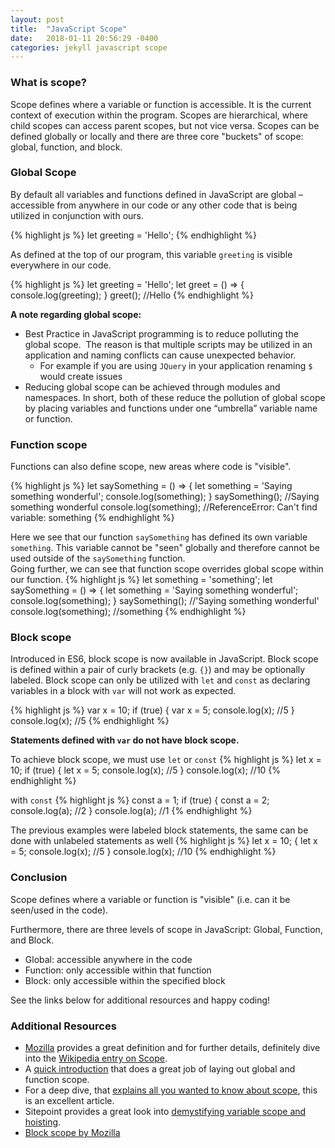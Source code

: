 ```yaml
---
layout: post
title:  "JavaScript Scope"
date:   2018-01-11 20:56:29 -0400
categories: jekyll javascript scope
---
```


### What is scope?
Scope defines where a variable or function is accessible. It is the current context of execution within the program. Scopes are hierarchical, where child scopes can access parent scopes, but not vice versa. Scopes can be defined globally or locally and there are three core "buckets" of scope: global, function, and block.  

### Global Scope  
By default all variables and functions defined in JavaScript are global – accessible from anywhere in our code or any other code that is being utilized in conjunction with ours.

{% highlight js %}
let greeting = 'Hello';
{% endhighlight %}

As defined at the top of our program, this variable ```greeting``` is visible everywhere in our code.

{% highlight js %}
let greeting = 'Hello';
let greet = () => {
  console.log(greeting);
}
greet(); //Hello
{% endhighlight %}


**A note regarding global scope:**
- Best Practice in JavaScript programming is to reduce polluting the global scope.  The reason is that multiple scripts may be utilized in an application and naming conflicts can cause unexpected behavior.  
  - For example if you are using ```JQuery``` in your application renaming ```$``` would create issues
- Reducing global scope can be achieved through modules and namespaces. In short, both of these reduce the pollution of global scope by placing variables and functions under one “umbrella” variable name or function. 

### Function scope
Functions can also define scope, new areas where code is "visible".

{% highlight js %}
let saySomething = () => {
  let something = 'Saying something wonderful';
  console.log(something);
}
saySomething();         //Saying something wonderful
console.log(something); //ReferenceError: Can't find variable: something
{% endhighlight %}

Here we see that our function ```saySomething``` has defined its own variable ```something```. This variable cannot be "seen" globally and therefore cannot be used outside of the ```saySomething``` function.  
Going further, we can see that function scope overrides global scope within our function.
{% highlight js %}
let something = 'something';
let saySomething = () => {
  let something = 'Saying something wonderful';
  console.log(something);
}
saySomething();         //'Saying something wonderful'
console.log(something); //something
{% endhighlight %}

### Block scope
Introduced in ES6, block scope is now available in JavaScript. Block scope is defined within a pair of curly brackets (e.g. ```{}```) and may be optionally labeled. Block scope can only be utilized with ```let``` and ```const``` as declaring variables in a block with ```var``` will not work as expected.

{% highlight js %}
var x = 10;
if (true) {
  var x = 5;
  console.log(x); //5
}
console.log(x);   //5
{% endhighlight %}

**Statements defined with ```var``` do not have block scope.**

To achieve block scope, we must use ```let``` or ```const```
{% highlight js %}
let x = 10;
if (true) {
  let x = 5;
  console.log(x); //5
}
console.log(x);   //10
{% endhighlight %}

with ```const```
{% highlight js %}
const a = 1;
if (true) {
  const a = 2;
  console.log(a); //2
}
console.log(a);   //1
{% endhighlight %}

The previous examples were labeled block statements, the same can be done with unlabeled statements as well
{% highlight js %}
let x = 10;
{
  let x = 5;
  console.log(x); //5
}
console.log(x);   //10
{% endhighlight %}

### Conclusion
Scope defines where a variable or function is "visible" (i.e. can it be seen/used in the code).  

Furthermore, there are three levels of scope in JavaScript: Global, Function, and Block.
- Global: accessible anywhere in the code
- Function: only accessible within that function
- Block: only accessible within the specified block

See the links below for additional resources and happy coding!

### Additional Resources
- [Mozilla](https://developer.mozilla.org/en-US/docs/Glossary/Scope) provides a great definition and for further details, definitely dive into the [Wikipedia entry on Scope](https://en.wikipedia.org/wiki/Scope_(computer_science)).
- A [quick introduction](https://robertnyman.com/2008/10/09/explaining-javascript-scope-and-closures/) that does a great job of laying out global and function scope.
-  For a deep dive, that [explains all you wanted to know about scope](https://toddmotto.com/everything-you-wanted-to-know-about-javascript-scope/), this is an excellent article. 
- Sitepoint provides a great look into [demystifying variable scope and hoisting](https://www.sitepoint.com/demystifying-javascript-variable-scope-hoisting/).
- [Block scope by Mozilla](https://developer.mozilla.org/en-US/docs/Web/JavaScript/Reference/Statements/block)
